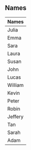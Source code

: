 ## Names

| Names   |
| ------- |
| Julia   |
| Emma    |
| Sara    |
| Laura   |
| Susan   |
| John    |
| Lucas   |
| William |
| Kevin   |
| Peter   |
| Robin   |
| Jeffery |
| Tan     |
| Sarah   |
| Adam    |
